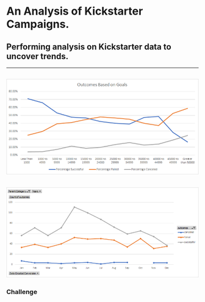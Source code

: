 # **An Analysis of Kickstarter Campaigns.**
## Performing analysis on Kickstarter data to uncover trends.
---
![](https://github.com/keyoumao/kickstarter-analysis/blob/master/Fig.%205_Outcomes%20based%20on%20goals_line%20chart_plays.png)
---
![](https://github.com/keyoumao/kickstarter-analysis/blob/master/Fig.%206_Outcomes%20based%20on%20launch%20date_line%20chart_theater.png)
---
### Challenge

